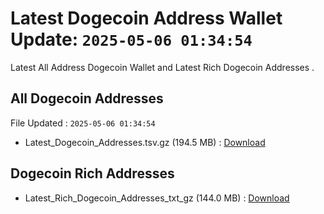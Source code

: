 # Latest Dogecoin Address Wallet Update: `2025-05-06 01:34:54`

Latest All Address Dogecoin Wallet and Latest Rich Dogecoin Addresses .

## All Dogecoin Addresses

File Updated : `2025-05-06 01:34:54`

- Latest_Dogecoin_Addresses.tsv.gz (194.5 MB) : [Download](https://github.com/Pymmdrza/Rich-Address-Wallet/releases/tag/Dogecoin)

## Dogecoin Rich Addresses

- Latest_Rich_Dogecoin_Addresses_txt_gz (144.0 MB) : [Download](https://github.com/Pymmdrza/Rich-Address-Wallet/releases/tag/Dogecoin)
